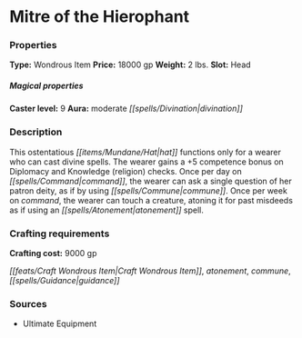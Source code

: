 ﻿---
Title: "Mitre of the Hierophant"
Type: "Wondrous Item"
Price: "18000 gp"
Weight: "2 lbs."
Slot: "Head"
Caster level: "9"
Aura: "moderate divination"
Description: |
  "This ostentatious hat functions only for a wearer who can cast divine spells. The wearer gains a +5 competence bonus on Diplomacy and Knowledge (religion) checks. Once per day on command, the wearer can ask a single question of her patron deity, as if by using _commune_. Once per week on command, the wearer can touch a creature, atoning it for past misdeeds as if using an _atonement_ spell."
Crafting cost: "9000 gp"
Sources: "['Ultimate Equipment']"
---

# Mitre of the Hierophant

### Properties

**Type:** Wondrous Item **Price:** 18000 gp **Weight:** 2 lbs. **Slot:** Head

##### Magical properties

**Caster level:** 9 **Aura:** moderate _[[spells/Divination|divination]]_

### Description

This ostentatious _[[items/Mundane/Hat|hat]]_ functions only for a wearer who can cast divine spells. The wearer gains a +5 competence bonus on Diplomacy and Knowledge (religion) checks. Once per day on _[[spells/Command|command]]_, the wearer can ask a single question of her patron deity, as if by using _[[spells/Commune|commune]]_. Once per week on _command_, the wearer can touch a creature, atoning it for past misdeeds as if using an _[[spells/Atonement|atonement]]_ spell.

### Crafting requirements

**Crafting cost:** 9000 gp

_[[feats/Craft Wondrous Item|Craft Wondrous Item]]_, _atonement_, _commune_, _[[spells/Guidance|guidance]]_

### Sources

* Ultimate Equipment